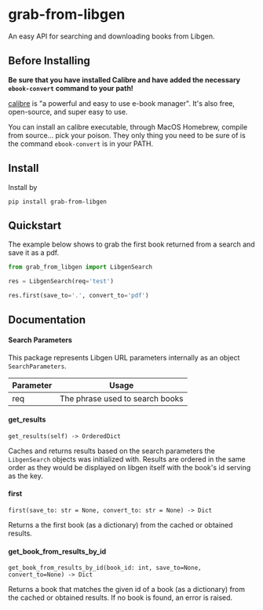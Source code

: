 # grab-from-libgen
An easy API for searching and downloading books from Libgen.

## Before Installing

**Be sure that you have installed Calibre and have added the necessary `ebook-convert` command to your path!**

[calibre](https://calibre-ebook.com/) is "a powerful and easy to use e-book manager". It's also free, open-source, and super easy to use.

You can install an calibre executable, through MacOS Homebrew, compile from source... pick your poison. They only thing you need to be sure of 
is the command `ebook-convert` is in your PATH.

## Install

Install by 

```
pip install grab-from-libgen
```

## Quickstart

The example below shows to grab the first book returned from a search and save it as a pdf.

```python
from grab_from_libgen import LibgenSearch

res = LibgenSearch(req='test')

res.first(save_to='.', convert_to='pdf')
```

## Documentation

#### Search Parameters

This package represents Libgen URL parameters internally as an object `SearchParameters`.

| Parameter | Usage |
|-----------|-------|
| req       | The phrase used to search books |


#### get_results

`get_results(self) -> OrderedDict`

Caches and returns results based on the search parameters the `LibgenSearch` objects was initialized with. Results are ordered
in the same order as they would be displayed on libgen itself with the book's id serving as the key.

#### first

`first(save_to: str = None, convert_to: str = None) -> Dict`

Returns a the first book (as a dictionary) from the cached or obtained results.


#### get_book_from_results_by_id

`get_book_from_results_by_id(book_id: int, save_to=None, convert_to=None) -> Dict`

Returns a book that matches the given id of a book (as a dictionary) from the cached or obtained results. If no book is found,
an error is raised.